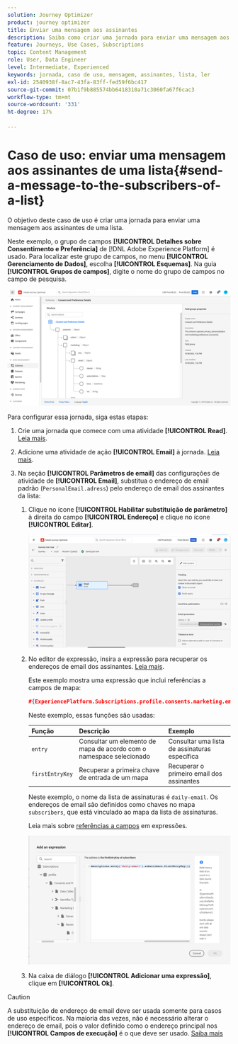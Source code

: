 ```yaml
---
solution: Journey Optimizer
product: journey optimizer
title: Enviar uma mensagem aos assinantes
description: Saiba como criar uma jornada para enviar uma mensagem aos assinantes de uma lista
feature: Journeys, Use Cases, Subscriptions
topic: Content Management
role: User, Data Engineer
level: Intermediate, Experienced
keywords: jornada, caso de uso, mensagem, assinantes, lista, ler
exl-id: 2540938f-8ac7-43fa-83ff-fed59f6bc417
source-git-commit: 07b1f9b885574bb6418310a71c3060fa67f6cac3
workflow-type: tm+mt
source-wordcount: '331'
ht-degree: 17%

---
```


# Caso de uso: enviar uma mensagem aos assinantes de uma lista{#send-a-message-to-the-subscribers-of-a-list}

O objetivo deste caso de uso é criar uma jornada para enviar uma mensagem aos assinantes de uma lista.

Neste exemplo, o grupo de campos **[!UICONTROL Detalhes sobre Consentimento e Preferência]** de [!DNL Adobe Experience Platform] é usado. Para localizar este grupo de campos, no menu **[!UICONTROL Gerenciamento de Dados]**, escolha **[!UICONTROL Esquemas]**. Na guia **[!UICONTROL Grupos de campos]**, digite o nome do grupo de campos no campo de pesquisa.

![Este grupo de campos inclui o elemento de assinaturas](assets/consent-and-preference-details-field-group.png)

Para configurar essa jornada, siga estas etapas:

1. Crie uma jornada que comece com uma atividade **[!UICONTROL Read]**. [Leia mais](journey-gs.md).
1. Adicione uma atividade de ação **[!UICONTROL Email]** à jornada. [Leia mais](journeys-message.md).
1. Na seção **[!UICONTROL Parâmetros de email]** das configurações de atividade de **[!UICONTROL Email]**, substitua o endereço de email padrão (`PersonalEmail.adress`) pelo endereço de email dos assinantes da lista:

   1. Clique no ícone **[!UICONTROL Habilitar substituição de parâmetro]** à direita do campo **[!UICONTROL Endereço]** e clique no ícone **[!UICONTROL Editar]**.

      ![](assets/message-to-subscribers-uc-1.png)

   1. No editor de expressão, insira a expressão para recuperar os endereços de email dos assinantes. [Leia mais](expression/expressionadvanced.md).

      Este exemplo mostra uma expressão que inclui referências a campos de mapa:

      ```json
      #{ExperiencePlatform.Subscriptions.profile.consents.marketing.email.subscriptions.entry('daily-email').subscribers.firstEntryKey()}
      ```

      Neste exemplo, essas funções são usadas:

      | Função | Descrição | Exemplo |
      | --- | --- | --- |
      | `entry` | Consultar um elemento de mapa de acordo com o namespace selecionado | Consultar uma lista de assinaturas específica |
      | `firstEntryKey` | Recuperar a primeira chave de entrada de um mapa | Recuperar o primeiro email dos assinantes |

      Neste exemplo, o nome da lista de assinaturas é `daily-email`. Os endereços de email são definidos como chaves no mapa `subscribers`, que está vinculado ao mapa da lista de assinaturas.

      Leia mais sobre [referências a campos](expression/field-references.md) em expressões.

      ![](assets/message-to-subscribers-uc-2.png)

   1. Na caixa de diálogo **[!UICONTROL Adicionar uma expressão]**, clique em **[!UICONTROL Ok]**.

>[!CAUTION]
>
>A substituição de endereço de email deve ser usada somente para casos de uso específicos. Na maioria das vezes, não é necessário alterar o endereço de email, pois o valor definido como o endereço principal nos **[!UICONTROL Campos de execução]** é o que deve ser usado. [Saiba mais](../configuration/primary-email-addresses.md)
